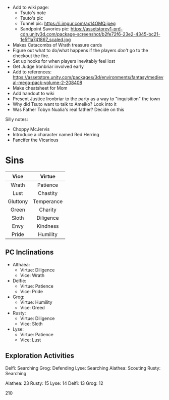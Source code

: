 * Add to wiki page:
  * Tsuto's note
  * Tsuto's pic
  * Tunnel pic: https://i.imgur.com/ax14OMQ.jpeg
  * Sandpoint Savories pic: https://assetstorev1-prd-cdn.unity3d.com/package-screenshot/b2fe72f6-23e2-4345-bc21-1e5f1a741867_scaled.jpg
* Makes Catacombs of Wrath treasure cards
* Figure out what to do/what happens if the players *don't* go to the checkout the fire.
* Set up hooks for when players inevitably feel lost
* Get Judge Ironbriar involved early
* Add to references: https://assetstore.unity.com/packages/3d/environments/fantasy/medieval-mega-pack-volume-2-208408
* Make cheatsheet for Mom
* Add handout to wiki
* Present Justice Ironbriar to the party as a way to "inquisition" the town
* Why did Tsuto want to talk to Ameiko? Look into it
* Was Father Tobyn Nualia's real father? Decide on this

Silly notes:

* Choppy McJervis
* Introduce a character named Red Herring
* Fancifer the Vicarious


# Sins

|   Vice   |   Virtue   |
|:--------:|:----------:|
|  Wrath   |  Patience  |
|   Lust   |  Chastity  |
| Gluttony | Temperance |
|  Green   |  Charity   |
|  Sloth   | Diligence  |
|   Envy   |  Kindness  |
|  Pride   |  Humility  |


## PC Inclinations

* Althaea:
  * Virtue: Diligence
  * Vice: Wrath
* Delfie:
  * Virtue: Patience
  * Vice: Pride
* Grog:
  * Virtue: Humility
  * Vice: Greed
* Rusty:
  * Virtue: Diligence
  * Vice: Sloth
* Lyse:
  * Virtue: Patience
  * Vice: Lust



## Exploration Activities

Delfi: Searching
Grog: Defending
Lyse: Searching
Alathea: Scouting
Rusty: Searching



Alathea: 23
Rusty: 15
Lyse: 14
Delfi: 13
Grog: 12

210
